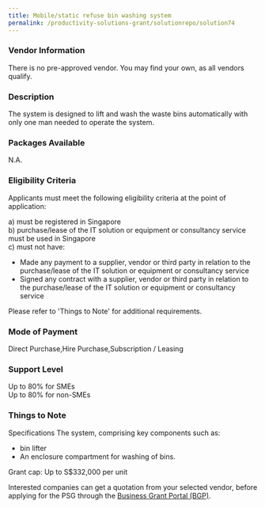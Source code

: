 ```yaml
---
title: Mobile/static refuse bin washing system
permalink: /productivity-solutions-grant/solutionrepo/solution74
---
```


### Vendor Information
There is no pre-approved vendor. You may find your own, as all vendors qualify.

### Description

The system is designed to lift and wash the waste bins automatically with only one man needed to operate the system. 

### Packages Available

N.A.

### Eligibility Criteria

Applicants must meet the following eligibility criteria at the point of application:

a) must be registered in Singapore <br>
b) purchase/lease of the IT solution or equipment or consultancy service must be used in Singapore <br>
c) must not have:
- Made any payment to a supplier, vendor or third party in relation to the purchase/lease of the IT solution or equipment or consultancy service
- Signed any contract with a supplier, vendor or third party in relation to the purchase/lease of the IT solution or equipment or consultancy service

Please refer to 'Things to Note' for additional requirements.

### Mode of Payment
Direct Purchase,Hire Purchase,Subscription / Leasing

### Support Level
Up to 80% for SMEs <br>
Up to 80% for non-SMEs

### Things to Note
Specifications
The system, comprising key components such as: 
- bin lifter
- An enclosure compartment for washing of bins. 


Grant cap: Up to S$332,000 per unit

Interested companies can get a quotation from your selected vendor, before applying for the PSG through the <a target='_blank' href='https://www.businessgrants.gov.sg/'>Business Grant Portal (BGP)</a>.
